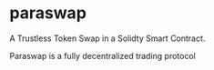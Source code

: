 # paraswap
A Trustless Token Swap in a Solidty Smart Contract. 

Paraswap is a fully decentralized trading protocol
